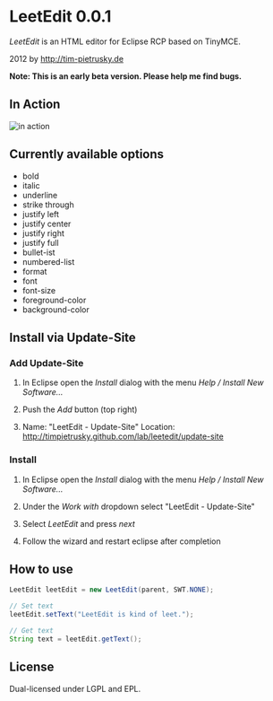 # LeetEdit 0.0.1

*LeetEdit* is an HTML editor for Eclipse RCP based on TinyMCE. 

2012 by http://tim-pietrusky.de

**Note: This is an early beta version. Please help me find bugs.**

## In Action

![in action](http://tim-pietrusky.de/img/leetedit_preview.png)

## Currently available options

* bold
* italic
* underline
* strike through
* justify left
* justify center
* justify right
* justify full
* bullet-ist
* numbered-list
* format
* font
* font-size
* foreground-color
* background-color

## Install via Update-Site

### Add Update-Site

1. In Eclipse open the *Install* dialog with the menu _*Help / Install New Software...*_

2. Push the *Add* button (top right)

3. Name: "LeetEdit - Update-Site"
   Location: http://timpietrusky.github.com/lab/leetedit/update-site

### Install

1. In Eclipse open the *Install* dialog with the menu _*Help / Install New Software...*_

2. Under the *Work with* dropdown select "LeetEdit - Update-Site"

3. Select *LeetEdit* and press _next_

4. Follow the wizard and restart eclipse after completion


## How to use

```java
LeetEdit leetEdit = new LeetEdit(parent, SWT.NONE);

// Set text
leetEdit.setText("LeetEdit is kind of leet.");

// Get text
String text = leetEdit.getText();
```


## License

Dual-licensed under LGPL and EPL.

